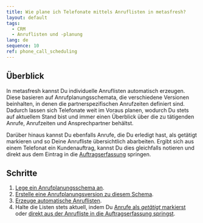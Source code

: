 ```yaml
---
title: Wie plane ich Telefonate mittels Anruflisten in metasfresh?
layout: default
tags:
  - CRM
  - Anruflisten und -planung
lang: de
sequence: 10
ref: phone_call_scheduling
---
```


## Überblick
In metasfresh kannst Du individuelle Anruflisten automatisch erzeugen. Diese basieren auf Anrufplanungsschemata, die verschiedene Versionen beinhalten, in denen die partnerspezifischen Anrufzeiten definiert sind. Dadurch lassen sich Telefonate weit im Voraus planen, wodurch Du stets auf aktuellem Stand bist und immer einen Überblick über die zu tätigenden Anrufe, Anrufzeiten und Ansprechpartner behältst.

Darüber hinaus kannst Du ebenfalls Anrufe, die Du erledigt hast, als getätigt markieren und so Deine Anrufliste übersichtlich abarbeiten. Ergibt sich aus einem Telefonat ein Kundenauftrag, kannst Du dies gleichfalls notieren und direkt aus dem Eintrag in die [Auftragserfassung](Auftrag_erfassen) springen.

## Schritte
1. [Lege ein Anrufplanungsschema an](Anrufplanungsschema_anlegen).
1. [Erstelle eine Anrufplanungsversion zu diesem Schema](Anrufplanungsversion_erstellen).
1. [Erzeuge automatische Anruflisten](Anruflisten_automatisch_generieren).
1. Halte die Listen stets aktuell, indem Du [Anrufe als *getätigt* markierst](Anrufplanung_Anruf_getaetigt) oder [direkt aus der Anrufliste in die Auftragserfassung springst](Anrufplanung_Auftrag_erteilen).
